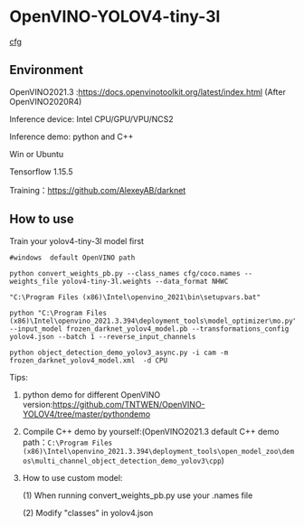 # OpenVINO-YOLOV4-tiny-3l

[cfg](https://github.com/AlexeyAB/darknet/blob/master/cfg/yolov4-tiny-3l.cfg)

## Environment

OpenVINO2021.3 :https://docs.openvinotoolkit.org/latest/index.html    (After OpenVINO2020R4)

Inference device: Intel CPU/GPU/VPU/NCS2

Inference demo: python and C++

Win or Ubuntu

Tensorflow 1.15.5

Training：https://github.com/AlexeyAB/darknet




## How to use

Train your yolov4-tiny-3l model first

```
#windows  default OpenVINO path

python convert_weights_pb.py --class_names cfg/coco.names --weights_file yolov4-tiny-3l.weights --data_format NHWC

"C:\Program Files (x86)\Intel\openvino_2021\bin\setupvars.bat"

python "C:\Program Files (x86)\Intel\openvino_2021.3.394\deployment_tools\model_optimizer\mo.py" --input_model frozen_darknet_yolov4_model.pb --transformations_config yolov4.json --batch 1 --reverse_input_channels

python object_detection_demo_yolov3_async.py -i cam -m frozen_darknet_yolov4_model.xml  -d CPU

```

Tips:

1. python demo for different OpenVINO version:https://github.com/TNTWEN/OpenVINO-YOLOV4/tree/master/pythondemo

2. Compile C++ demo by yourself:(OpenVINO2021.3 default C++ demo path：`C:\Program Files (x86)\Intel\openvino_2021.3.394\deployment_tools\open_model_zoo\demos\multi_channel_object_detection_demo_yolov3\cpp`)

3. How to use custom model:

   (1)  When running convert_weights_pb.py use your .names file

   (2)  Modify "classes" in yolov4.json


